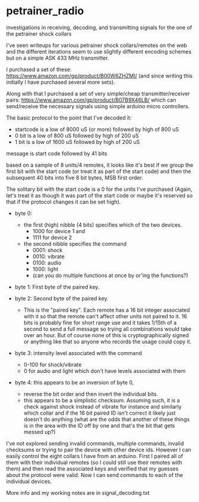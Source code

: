 # petrainer_radio
investigations in receiving, decoding, and transmitting signals for the one of the petrainer shock collars

I've seen writeups for various  petrainer shock collars/remotes on the web and the different iterations seem to use slightly different encoding schemes but on a simple ASK 433 MHz transmitter.

I purchased a set of these:  https://www.amazon.com/gp/product/B00W6ZHZMI/ (and since writing this initially I have purchased several more sets).

Along with that I purchased a set of very simple/cheap transmitter/receiver pairs: https://www.amazon.com/gp/product/B07B9X46LB/ which can send/receive the necessary signals using simple arduino micro controllers.


The basic protocol to the point that I've decoded it:

* startcode is a low of 8000 uS (or more) followed by high of 800 uS
* 0 bit is a low of 800 uS followed by high of 200 uS
* 1 bit is a low of 1600 uS followed by high of 200 uS

message is start code followed by 41 bits

based on a sample of 8 units/4 remotes, it looks like it's best if we group the first bit with the start code (or treat it as part of the start code) and then the subsequent 40 bits into
five 8 bit bytes, MSB first order.

The solitary bit with the start code is a 0 for the units I've purchased (Again, let's treat it as though it was part of the start code or maybe it's reserved so that if the protocol changes it can be set high).

* byte 0: 
  * the first (high) nibble (4 bits) specifies which of the two devices.
    * 1000 for device 1 and
    * 1111 for device 2
  * the second nibble specifies the command
    * 0001: shock
    * 0010: vibrate
    * 0100: audio
    * 1000: light
    * (can you do multiple functions at once by or'ing the functions?)

* byte 1: First byte of the paired key.
* byte 2: Second byte of the paired key.
  * This is the "paired key".  Each remote has a 16 bit integer associated with it so that the remote can't affect other units not paired to it.  16 bits is probably fine for short range use and it takes 1/15th of a second to send a full message so trying all combinations would take over an hour.  But of course none of this is cryptographically signed or anything like that so anyone who records the usage could copy it.

* byte 3: intensity level associated with the command
  * 0-100 for shock/vibrate
  * 0 for audio and light which don't have levels associated with them

* byte 4: this appears to be an inversion of byte 0, 
  * reverse the bit order
        and then invert the individual bits.
  * this appears to be a simplistic checksum.  Assuming such, it is a check against shock instead of vibrate for instance and similarly which collar
	and if the 16 bit paired ID isn't correct it likely just doesn't do anything (what are the odds that another of these things
	is in the area with the ID off by one and that's the bit that gets messed up?)

I've not explored sending invalid commands, multiple commands, invalid checksums or trying to pair the device with other device ids.  However I can easily control the eight collars I have from an arduino.  First I paired all of them with their individual remotes (so I could still use their remotes with them) and then read the associated keys and verified that my guesses about the protocol were valid.  Now I can send commands to each of the individual devices.

More info and my working notes are in signal_decoding.txt
